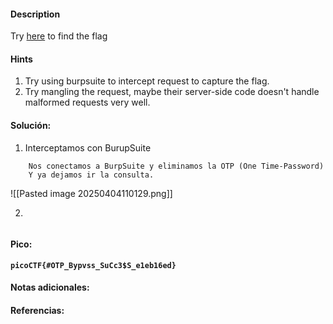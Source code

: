 
#### Description
Try [here](http://titan.picoctf.net:59079/) to find the flag

#### Hints 
1. Try using burpsuite to intercept request to capture the flag.
2. Try mangling the request, maybe their server-side code doesn't handle malformed requests very well.

#### Solución:

1. Interceptamos con BurupSuite

````
	Nos conectamos a BurpSuite y eliminamos la OTP (One Time-Password)
	Y ya dejamos ir la consulta.
`````
![[Pasted image 20250404110129.png]]



2.

````

`````


#### Pico:
**`picoCTF{#OTP_Bypvss_SuCc3$S_e1eb16ed}`**

#### Notas adicionales:


#### Referencias:



